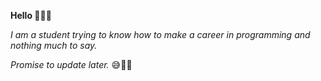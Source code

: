 **Hello 🙋🏿‍♂️** 


*I am a student trying to know how to make a career in programming and nothing much to say.*

*Promise to update later.* 😅✌🏿